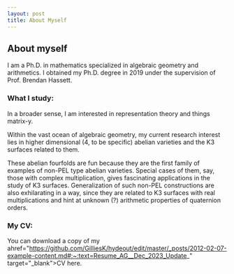 ```yaml
---
layout: post
title: About Myself
---
```


## About myself
I am a Ph.D. in mathematics specialized in algebraic geometry and arithmetics. I obtained my Ph.D. degree in 2019 under the supervision of Prof. Brendan Hassett.

### What I study:
In a broader sense, I am interested in representation theory and things matrix-y.

Within the vast ocean of algebraic geometry, my current research interest lies in higher dimensional (4, to be specific) abelian varieties and the K3 surfaces related to them.

These abelian fourfolds are fun because they are the first family of examples of non-PEL type abelian varieties. Special cases of them, say, those with complex multiplication, gives fascinating applications in the study of K3 surfaces. Generalization of such non-PEL constructions are also exhilarating in a way, since they are related to K3 surfaces with real multiplications and hint at unknown (?) arithmetic properties of quaternion orders.

### My CV:
You can download a copy of my a<a>href="https://github.com/GilliesK/hydeout/edit/master/_posts/2012-02-07-example-content.md#:~:text=Resume_AG__Dec_2023_Update_" target="_blank">CV</a> here.
